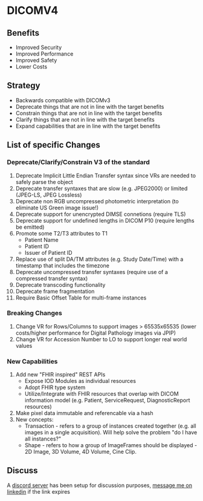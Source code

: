 # DICOMV4

## Benefits

- Improved Security
- Improved Performance
- Improved Safety
- Lower Costs

## Strategy

- Backwards compatible with DICOMv3
- Deprecate things that are not in line with the target benefits
- Constrain things that are not in line with the target benefits
- Clarify things that are not in line with the target benefits
- Expand capabilities that are in line with the target benefits

## List of specific Changes

### Deprecate/Clarify/Constrain V3 of the standard

1. Deprecate Implicit Little Endian Transfer syntax since VRs are needed to safely parse the object
2. Deprecate transfer syntaxes that are slow (e.g. JPEG2000) or limited (JPEG-LS, JPEG Lossless)
3. Deprecate non RGB uncompressed photometric interpretation (to eliminate US Green image issue!)
4. Deprecate support for unencrypted DIMSE connetions (require TLS)
5. Deprecate support for undefined lengths in DICOM P10 (require lengths be emitted)
6. Promote some T2/T3 attributes to T1
   - Patient Name
   - Patient ID
   - Issuer of Patient ID
7. Replace use of split DA/TM attributes (e.g. Study Date/Time) with a timestamp that includes the timezone
8. Deprecate uncompressed transfer syntaxes (require use of a compressed transfer syntax)
9. Deprecate transcoding functionality
10. Deprecate frame fragmentation
11. Require Basic Offset Table for multi-frame instances

### Breaking Changes

1. Change VR for Rows/Columns to support images > 65535x65535 (lower costs/higher performance for Digital Pathology images via JPIP)
2. Change VR for Accession Number to LO to support longer real world values

### New Capabilities

1. Add new "FHIR inspired" REST APIs
   - Expose IOD Modules as individual resources
   - Adopt FHIR type system
   - Utilize/Integrate with FHIR resources that overlap with DICOM information model (e.g. Patient, ServiceRequest, DiagnosticReport resources)
2. Make pixel data immutable and referencable via a hash
3. New concepts:
   - Transaction - refers to a group of instances created together (e.g. all images in a single acquisition). Will help solve the problem "do I have all instances?"
   - Shape - refers to how a group of ImageFrames should be displayed - 2D Image, 3D Volume, 4D Volume, Cine Clip.

## Discuss

A [discord server](https://discord.gg/DwGrgSQh) has been setup for discussion purposes, [message me on linkedin](https://www.linkedin.com/in/chafey/) if the link expires
